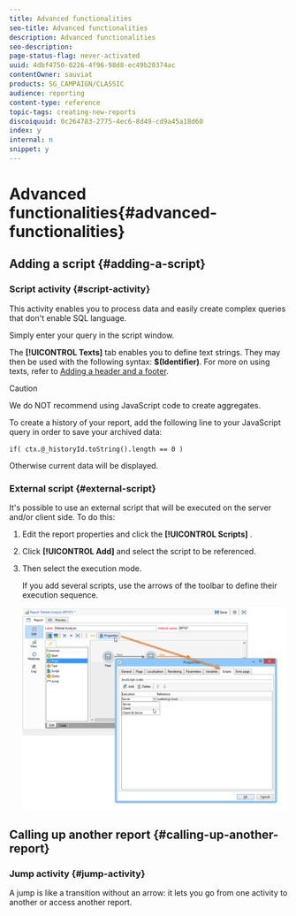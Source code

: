 ```yaml
---
title: Advanced functionalities
seo-title: Advanced functionalities
description: Advanced functionalities
seo-description: 
page-status-flag: never-activated
uuid: 4dbf4750-0226-4f96-98d8-ec49b20374ac
contentOwner: sauviat
products: SG_CAMPAIGN/CLASSIC
audience: reporting
content-type: reference
topic-tags: creating-new-reports
discoiquuid: 0c264783-2775-4ec6-8d49-cd9a45a18d60
index: y
internal: n
snippet: y
---
```


# Advanced functionalities{#advanced-functionalities}

## Adding a script {#adding-a-script}

### Script activity {#script-activity}

This activity enables you to process data and easily create complex queries that don't enable SQL language.

Simply enter your query in the script window.

The **[!UICONTROL Texts]** tab enables you to define text strings. They may then be used with the following syntax: **$(Identifier)**. For more on using texts, refer to [Adding a header and a footer](../../reporting/using/element-layout.md#adding-a-header-and-a-footer).

>[!CAUTION]
>
>We do NOT recommend using JavaScript code to create aggregates.

To create a history of your report, add the following line to your JavaScript query in order to save your archived data:

```
if( ctx.@_historyId.toString().length == 0 )
```

Otherwise current data will be displayed.

### External script {#external-script}

It's possible to use an external script that will be executed on the server and/or client side. To do this:

1. Edit the report properties and click the **[!UICONTROL Scripts]** .
1. Click **[!UICONTROL Add]** and select the script to be referenced.
1. Then select the execution mode.

   If you add several scripts, use the arrows of the toolbar to define their execution sequence.

   ![](assets/reporting_custom_js.png)

## Calling up another report {#calling-up-another-report}

### Jump activity {#jump-activity}

A jump is like a transition without an arrow: it lets you go from one activity to another or access another report.
